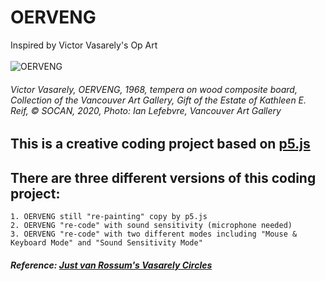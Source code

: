 # OERVENG
Inspired by Victor Vasarely's Op Art<br><br>
![OERVENG](https://vagallery.s3.us-west-2.amazonaws.com/wp-content/uploads/2020/09/09160917/VAG-2000.38.41.jpg)<br>
###### Victor Vasarely, OERVENG, 1968, tempera on wood composite board, Collection of the Vancouver Art Gallery, Gift of the Estate of Kathleen E. Reif, © SOCAN, 2020, Photo: Ian Lefebvre, Vancouver Art Gallery
## This is a creative coding project based on [p5.js](https://p5js.org/)<br>
## There are three different versions of this coding project:<br>
    1. OERVENG still "re-painting" copy by p5.js
    2. OERVENG "re-code" with sound sensitivity (microphone needed)
    3. OERVENG "re-code" with two different modes including "Mouse & Keyboard Mode" and "Sound Sensitivity Mode"
##### Reference: [Just van Rossum's Vasarely Circles](http://dailydrawbot.tumblr.com/post/136811506080/circles-after-victor-vasarely-source-code)
